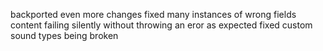 backported even more changes
fixed many instances of wrong fields content failing silently without throwing an eror as expected
fixed custom sound types being broken